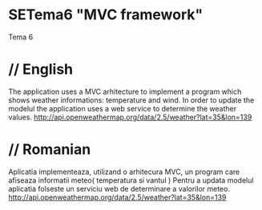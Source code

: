 SETema6 "MVC framework"
=======

Tema 6 

// English
===
The application uses a MVC arhitecture to implement a program which shows weather informations: temperature and wind.
In order to update the modelul the application uses a web service to determine the weather values.
          http://api.openweathermap.org/data/2.5/weather?lat=35&lon=139
          
// Romanian
===
Aplicatia implementeaza, utilizand o arhitecura MVC, un program care afiseaza informatii meteo( temperatura si vantul )
Pentru a updata modelul aplicatia folseste un serviciu web de determinare a valorilor meteo.
         http://api.openweathermap.org/data/2.5/weather?lat=35&lon=139
